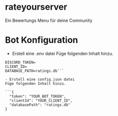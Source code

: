 # rateyourserver
Ein Bewertungs Menu für deine Community


# Bot Konfiguration

- Erstell eine .env datei 
Füge folgenden Inhalt hinzu.

```
DISCORD_TOKEN=
CLIENT_ID=
DATABASE_PATH=ratings.db```

- Erstell eine config.json datei
Füge folgenden Inhalt hinzu.

```{
  "token": "YOUR_BOT_TOKEN",
  "clientId": "YOUR_CLIENT_ID",
  "databasePath": "ratings.db"
}
```
